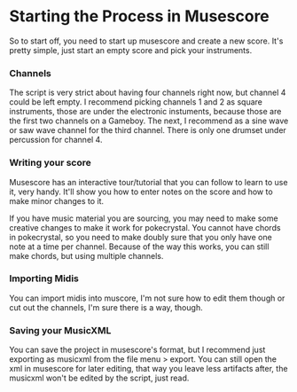 # Starting the Process in Musescore

So to start off, you need to start up musescore and create a new score. It's pretty simple, just start an empty score and pick your instruments.

### Channels
The script is very strict about having four channels right now, but channel 4 could be left empty.
I recommend picking channels 1 and 2 as square instruments, those are under the electronic instuments, because those are the first two channels on a Gameboy.
The next, I recommend as a sine wave or saw wave channel for the third channel.
There is only one drumset under percussion for channel 4.

### Writing your score
Musescore has an interactive tour/tutorial that you can follow to learn to use it, very handy.
It'll show you how to enter notes on the score and how to make minor changes to it.

If you have music material you are sourcing, you may need to make some creative changes to make it work for pokecrystal.
You cannot have chords in pokecrystal, so you need to make doubly sure that you only have one note at a time per channel.
Because of the way this works, you can still make chords, but using multiple channels.

### Importing Midis
You can import midis into muscore, I'm not sure how to edit them though or cut out the channels, I'm sure there is a way, though.

### Saving your MusicXML
You can save the project in musescore's format, but I recommend just exporting as musicxml from the file menu > export.
You can still open the xml in musescore for later editing, that way you leave less artifacts after, the musicxml won't be edited by the script, just read.

